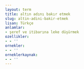 ```yaml
---
layout: term
title: altın adını bakır etmek
slug: altin-adini-bakir-etmek
lisan: Türkçe
anlamlar:
- şeref ve itibarına leke düşürmek
ozellikler:
- - ''
ornekler:
- - ''
orneklerkaynak:
- - ''
---
```

